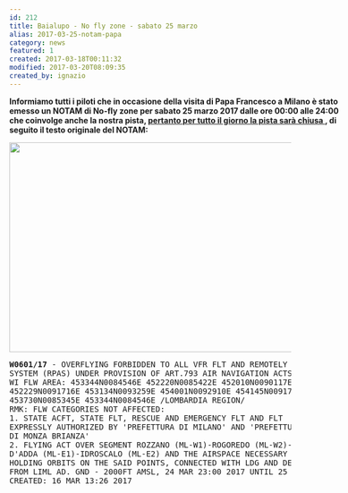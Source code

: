 ```yaml
---
id: 212
title: Baialupo - No fly zone - sabato 25 marzo
alias: 2017-03-25-notam-papa
category: news
featured: 1
created: 2017-03-18T00:11:32
modified: 2017-03-20T08:09:35
created_by: ignazio
---
```

<p style="width: 600px;">
 <strong>
  Informiamo tutti i piloti che in occasione della visita di Papa Francesco a Milano è stato emesso un NOTAM di No-fly zone per sabato 25 marzo 2017 dalle ore 00:00 alle 24:00 che coinvolge anche la nostra pista,
  <span style="text-decoration: underline;">
   pertanto per tutto il giorno la pista sarà chiusa
  </span>
  , di seguito il testo originale del NOTAM:
 </strong>
</p>
<p>
 <img border="0" height="375" src="../images/stories/2017-03-27-notam-papa.png" width="600"/>
</p>
<pre><strong>W0601/17</strong> - OVERFLYING FORBIDDEN TO ALL VFR FLT AND REMOTELY PILOTED AIRCRAFT
SYSTEM (RPAS) UNDER PROVISION OF ART.793 AIR NAVIGATION ACTS
WI FLW AREA: 453344N0084546E 452220N0085422E 452010N0090117E
452229N0091716E 453134N0093259E 454001N0092910E 454145N0091722E
453730N0085345E 453344N0084546E /LOMBARDIA REGION/
RMK: FLW CATEGORIES NOT AFFECTED:
1. STATE ACFT, STATE FLT, RESCUE AND EMERGENCY FLT AND FLT
EXPRESSLY AUTHORIZED BY 'PREFETTURA DI MILANO' AND 'PREFETTURA
DI MONZA BRIANZA'
2. FLYING ACT OVER SEGMENT ROZZANO (ML-W1)-ROGOREDO (ML-W2)-SPINO
D'ADDA (ML-E1)-IDROSCALO (ML-E2) AND THE AIRSPACE NECESSARY FOR
HOLDING ORBITS ON THE SAID POINTS, CONNECTED WITH LDG AND DEP
FROM LIML AD. GND - 2000FT AMSL, 24 MAR 23:00 2017 UNTIL 25 MAR 22:59 2017.
CREATED: 16 MAR 13:26 2017</pre>
